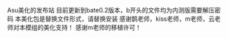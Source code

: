 Asu美化的发布站
   目前更新到bate0.2版本，b开头的文件均为内测版需要解压密码
   本美化包是替换文件形式，请替换安装
感谢鹊老师，kiss老师，m老师，云老师对本模组的美化支持！
感谢m老师的移植许可！
